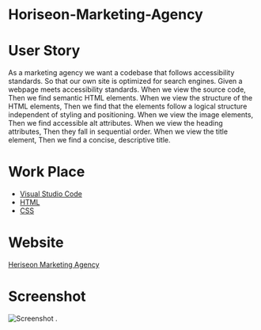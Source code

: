 # Horiseon-Marketing-Agency


# User Story
As a marketing agency we want a codebase that follows accessibility standards.
So that our own site is optimized for search engines.
Given a webpage meets accessibility standards.
When we view the source code, Then we find semantic HTML elements.
When we view the structure of the HTML elements, Then we  find that the elements follow a logical structure independent of styling and positioning.
When we view the image elements, Then we  find accessible alt attributes.
When we view the heading attributes, Then they fall in sequential order.
When we view the title element, Then we  find a concise, descriptive title.

# Work Place
* [Visual Studio Code](https://code.visualstudio.com/)
* [HTML](https://www.w3schools.com/html/)
* [CSS](https://www.w3schools.com/css/)

# Website
[Heriseon Marketing Agency](https://alexrahmanov.github.io/Horiseon-Marketing-Agency/)

# Screenshot
![Screenshot](https://github.com/AlexRahmanov/Horiseon-Marketing-Agency/blob/main/assets/images/Horiseon.png)
.
